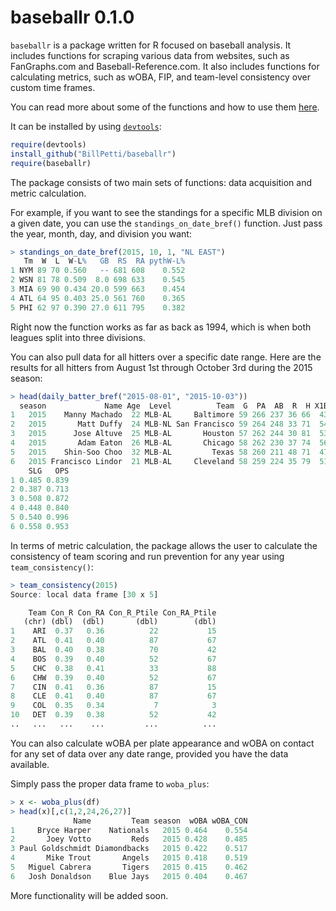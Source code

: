 # baseballr 0.1.0

`baseballr` is a package written for R focused on baseball analysis. It includes functions for scraping various data from websites, such as FanGraphs.com and Baseball-Reference.com. It also includes functions for calculating metrics, such as wOBA, FIP, and team-level consistency over custom time frames.

You can read more about some of the functions and how to use them [here](http://www.hardballtimes.com/developing-the-baseballr-package-for-r/).

It can be installed by using [`devtools`](https://github.com/hadley/devtools):

```R
require(devtools)
install_github("BillPetti/baseballr")
require(baseballr)
```
The package consists of two main sets of functions: data acquisition and metric calculation.

For example, if you want to see the standings for a specific MLB division on a given date, you can use the `standings_on_date_bref()` function. Just pass the year, month, day, and division you want:

```R
> standings_on_date_bref(2015, 10, 1, "NL EAST")
   Tm  W  L  W-L%   GB  RS  RA pythW-L%
1 NYM 89 70 0.560   -- 681 608    0.552
2 WSN 81 78 0.509  8.0 698 633    0.545
3 MIA 69 90 0.434 20.0 599 663    0.454
4 ATL 64 95 0.403 25.0 561 760    0.365
5 PHI 62 97 0.390 27.0 611 795    0.382
```
Right now the function works as far as back as 1994, which is when both leagues split into three divisions.

You can also pull data for all hitters over a specific date range. Here are the results for all hitters from August 1st through October 3rd during the 2015 season:

```R
> head(daily_batter_bref("2015-08-01", "2015-10-03"))
  season             Name Age  Level          Team  G  PA  AB  R  H X1B X2B X3B HR RBI BB IBB uBB SO HBP SH SF GDP SB CS    BA   OBP
1   2015    Manny Machado  22 MLB-AL     Baltimore 59 266 237 36 66  43  10   0 13  32 26   1  25 42   2  0  1   5  6  4 0.278 0.353
2   2015       Matt Duffy  24 MLB-NL San Francisco 59 264 248 33 71  54  12   2  3  30 15   0  15 35   0  0  1   9  8  0 0.286 0.326
3   2015      Jose Altuve  25 MLB-AL       Houston 57 262 244 30 81  53  19   3  6  18 10   1   9 28   4  1  3   6 11  4 0.332 0.364
4   2015       Adam Eaton  26 MLB-AL       Chicago 58 262 230 37 74  56  12   1  5  31 23   1  22 55   5  2  2   1  9  4 0.322 0.392
5   2015    Shin-Soo Choo  32 MLB-AL         Texas 58 260 211 48 71  47  14   1  9  34 39   1  38 51   8  1  1   1  2  0 0.336 0.456
6   2015 Francisco Lindor  21 MLB-AL     Cleveland 58 259 224 35 79  51  17   4  7  32 18   0  18 38   1 11  5   4 10  2 0.353 0.395
    SLG   OPS
1 0.485 0.839
2 0.387 0.713
3 0.508 0.872
4 0.448 0.840
5 0.540 0.996
6 0.558 0.953
```

In terms of metric calculation, the package allows the user to calculate the consistency of team scoring and run prevention for any year using `team_consistency()`:

```R
> team_consistency(2015)
Source: local data frame [30 x 5]

    Team Con_R Con_RA Con_R_Ptile Con_RA_Ptile
   (chr) (dbl)  (dbl)       (dbl)        (dbl)
1    ARI  0.37   0.36          22           15
2    ATL  0.41   0.40          87           67
3    BAL  0.40   0.38          70           42
4    BOS  0.39   0.40          52           67
5    CHC  0.38   0.41          33           88
6    CHW  0.39   0.40          52           67
7    CIN  0.41   0.36          87           15
8    CLE  0.41   0.40          87           67
9    COL  0.35   0.34           7            3
10   DET  0.39   0.38          52           42
..   ...   ...    ...         ...          ...
```

You can also calculate wOBA per plate appearance and wOBA on contact for any set of data over any date range, provided you have the data available.

Simply pass the proper data frame to `woba_plus`:

```R
> x <- woba_plus(df)
> head(x)[,c(1,2,24,26,27)]
              Name         Team season  wOBA wOBA_CON
1     Bryce Harper    Nationals   2015 0.464    0.554
2       Joey Votto         Reds   2015 0.428    0.485
3 Paul Goldschmidt Diamondbacks   2015 0.422    0.517
4       Mike Trout       Angels   2015 0.418    0.519
5   Miguel Cabrera       Tigers   2015 0.415    0.462
6   Josh Donaldson    Blue Jays   2015 0.404    0.467
```
More functionality will be added soon.
